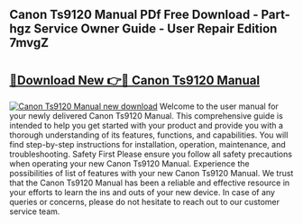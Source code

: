 ## Canon Ts9120 Manual PDf Free Download - Part-hgz Service Owner Guide - User Repair Edition 7mvgZ

# <h2><a href="http://bc37754.oget.top/?id=Canon+Ts9120+Manual">🔗Download New 👉🔴 Canon Ts9120 Manual</a></h2>

[![Canon Ts9120 Manual new download](https://i.imgur.com/5g1atiW.png)](http://bc37754.oget.top/?id=Canon+Ts9120+Manual)
Welcome to the user manual for your newly delivered Canon Ts9120 Manual. This comprehensive guide is intended to help you get started with your product and provide you with a thorough understanding of its features, functions, and capabilities. You will find step-by-step instructions for installation, operation, maintenance, and troubleshooting. Safety First Please ensure you follow all safety precautions when operating your new Canon Ts9120 Manual. Experience the possibilities of list of features with your new Canon Ts9120 Manual. We trust that the Canon Ts9120 Manual has been a reliable and effective resource in your efforts to learn the ins and outs of your new device. In case of any queries or concerns, please do not hesitate to reach out to our customer service team.
